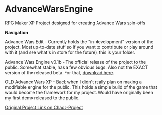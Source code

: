 # AdvanceWarsEngine
RPG Maker XP Project designed for creating Advance Wars spin-offs

<b>Navigation</b>
<p>
Advance Wars Edit - Currently holds the "in-development" version of the project. Most up-to-date stuff so if you want to contribute or play around with it (and see what's in store for the future), this is your folder.
<p>
Advance Wars Engine v0.1b - The official release of the project to the public. Somewhat stable, has a few obvious bugs. Also not the EXACT version of the released beta. For that, <a href="http://dl.dropbox.com/u/58874459/AWXP_Engine%20v0.1b.rar">download here</a>.
<p>
OLD Advance Wars XP - Back when I didn't really plan on making a modifiable engine for the public. This holds a simple build of the game that would become the framework for my project. Would have originally been my first demo released to the public.

<a href="http://forum.chaos-project.com/index.php/topic,12581.0.html">Original Project Link on Chaos-Project</a>

